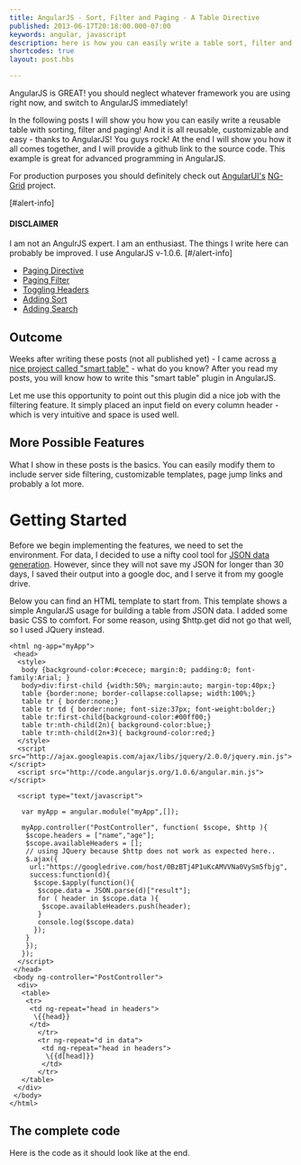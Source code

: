 ```yaml
---
title: AngularJS - Sort, Filter and Paging - A Table Directive
published: 2013-06-17T20:18:00.000-07:00
keywords: angular, javascript
description: here is how you can easily write a table sort, filter and paging directive
shortcodes: true
layout: post.hbs

---
```


AngularJS is GREAT!
you should neglect whatever framework you are using right now,
and switch to AngularJS immediately!

In the following posts I will show you how you can easily
write a reusable table with sorting, filter and paging!
And it is all reusable, customizable and easy - thanks to AngularJS! You guys rock!
At the end I will show you how it all comes together,
and I will provide a github link to the source code.
This example is great for advanced programming in AngularJS.

For production purposes you should definitely check out [AngularUI's](http://angular-ui.github.io "Angular UI") [NG-Grid](http://angular-ui.github.io/ng-grid/ "NG Grid") project.

[#alert-info]

#### DISCLAIMER

I am not an AngulrJS expert. I am an enthusiast.
The things I write here can probably be improved.
I use AngularJS v-1.0.6\.
[#/alert-info]

*   [Paging Directive](/2013/06/angularjs-smart-table-1.html)
*   [Paging Filter](/2013/07/angularjs-using-our-table-paging.html)
*   [Toggling Headers](/2013/07/angularjs-adding-toggle-header-feature.html)
*   [Adding Sort](/2013/07/angularjs-adding-sort.html)
*   [Adding Search](/2013/07/angularjs-searching-table.html)

## Outcome

Weeks after writing these posts (not all published yet) - I came across [a nice project called "smart table"](http://lorenzofox3.github.io/smart-table-website/ "Smart Table") - what do you know?
After you read my posts, you will know how to write this "smart table" plugin in AngularJS.

Let me use this opportunity to point out this plugin did a nice job with the filtering feature.
It simply placed an input field on every column header - which is very intuitive and space is used well.

## More Possible Features

What I show in these posts is the basics.
You can easily modify them to include server side filtering,
customizable templates, page jump links and probably a lot more.

# Getting Started

Before we begin implementing the features, we need to set the environment.
For data, I decided to use a nifty cool tool for [JSON data generation](http://www.json-generator.com/ "JSON Data Generator"). However, since they will not save my JSON for longer than 30 days,
I saved their output into a google doc, and I serve it from my google drive.

Below you can find an HTML template to start from.
This template shows a simple AngularJS usage for building a table from JSON data.
I added some basic CSS to comfort.
For some reason, using $http.get did not go that well, so I used JQuery instead.

```
<html ng-app="myApp">
 <head>
  <style>
   body {background-color:#cecece; margin:0; padding:0; font-family:Arial; }
   body>div:first-child {width:50%; margin:auto; margin-top:40px;}
   table {border:none; border-collapse:collapse; width:100%;}
   table tr { border:none;}
   table tr td { border:none; font-size:37px; font-weight:bolder;}
   table tr:first-child{background-color:#00ff00;}
   table tr:nth-child(2n){ background-color:blue;}
   table tr:nth-child(2n+3){ background-color:red;}
  </style>
  <script src="http://ajax.googleapis.com/ajax/libs/jquery/2.0.0/jquery.min.js"></script>
  <script src="http://code.angularjs.org/1.0.6/angular.min.js"></script>

  <script type="text/javascript">

   var myApp = angular.module("myApp",[]);

   myApp.controller("PostController", function( $scope, $http ){
    $scope.headers = ["name","age"];
    $scope.availableHeaders = [];
    // using JQuery because $http does not work as expected here..
    $.ajax({
     url:"https://googledrive.com/host/0BzBTj4P1uKcAMVVNa0VySm5fbjg",
     success:function(d){
      $scope.$apply(function(){
       $scope.data = JSON.parse(d)["result"];
       for ( header in $scope.data ){
        $scope.availableHeaders.push(header);
       }
       console.log($scope.data)
      });
    }
    });
   });
  </script>
 </head>
 <body ng-controller="PostController">
  <div>
   <table>
    <tr>
     <td ng-repeat="head in headers">
      \{{head}}
     </td>
       </tr>
       <tr ng-repeat="d in data">
        <td ng-repeat="head in headers">
         \{{d[head]}}
        </td>
       </tr>
   </table>
  </div>
 </body>
</html>
```

## The complete code

Here is the code as it should look like at the end.

<script src="https://gist.github.com/GuyMograbi/5736526.js"></script>